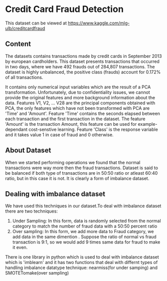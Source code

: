 # Credit Card Fraud Detection
This dataset can be viewed at https://www.kaggle.com/mlg-ulb/creditcardfraud

## Content 
The datasets contains transactions made by credit cards in September 2013 by european cardholders.
This dataset presents transactions that occurred in two days, where we have 492 frauds out of 284,807 transactions. The dataset is highly unbalanced, the positive class (frauds) account for 0.172% of all transactions.

It contains only numerical input variables which are the result of a PCA transformation. Unfortunately, due to confidentiality issues, we cannot provide the original features and more background information about the data. Features V1, V2, … V28 are the principal components obtained with PCA, the only features which have not been transformed with PCA are 'Time' and 'Amount'. Feature 'Time' contains the seconds elapsed between each transaction and the first transaction in the dataset. The feature 'Amount' is the transaction Amount, this feature can be used for example-dependant cost-senstive learning. Feature 'Class' is the response variable and it takes value 1 in case of fraud and 0 otherwise.

## About Dataset
When we started performing operations we found that the normal transactions were way more then the fraud transactions. Dataset is said to be balanced if both type of transactions are in 50:50 ratio or atleast 60:40 ratio, but in this case it is not. It is clearly a form of imbalance dataset.

## Dealing with imbalance dataset
We have used this techniques in our dataset.To deal with imbalance dataset there are two techniques:

  1. Under Sampling: In this form, data is randomly selected from the normal category to match the number of fraud data with a 50:50 percent ratio
  2. Over sampling: In this form, we add more data to Fraud category, we add data in the same dimention . Suppose the ratio of normal vs fraud transaction is 9:1, so we would add 9 times same data for fraud to make it even.


There is one library in python which is used to deal with imbalance dataset which is 'imblearn' and it has two functions that deal with differnt types of handling imbalance datatype technique: nearmiss(for under samping) and SMOTETomake(over sampling)
